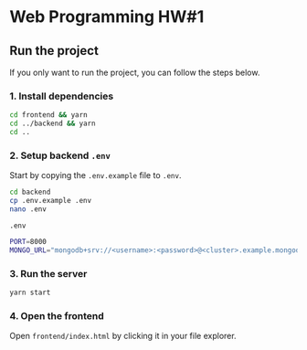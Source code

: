 # Web Programming HW#1

## Run the project

If you only want to run the project, you can follow the steps below.

### 1. Install dependencies

```bash
cd frontend && yarn
cd ../backend && yarn
cd ..
```

### 2. Setup backend `.env`

Start by copying the `.env.example` file to `.env`.

```bash
cd backend
cp .env.example .env
nano .env
```

`.env`
```bash
PORT=8000
MONGO_URL="mongodb+srv://<username>:<password>@<cluster>.example.mongodb.net/?retryWrites=true&w=majority"
```

### 3. Run the server

```bash
yarn start
```

### 4. Open the frontend

Open `frontend/index.html` by clicking it in your file explorer.
